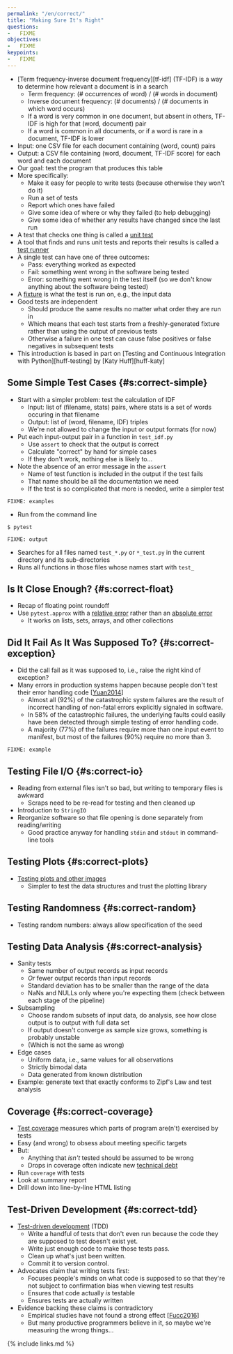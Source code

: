 ```yaml
---
permalink: "/en/correct/"
title: "Making Sure It's Right"
questions:
-   FIXME
objectives:
-   FIXME
keypoints:
-   FIXME
---
```


-   [Term frequency-inverse document frequency][tf-idf] (TF-IDF) is a way to determine how relevant a document is in a search
    -   Term frequency: (# occurrences of word) / (# words in document)
    -   Inverse document frequency: (# documents) / (# documents in which word occurs)
    -   If a word is very common in one document, but absent in others, TF-IDF is high for that (word, document) pair
    -   If a word is common in all documents, or if a word is rare in a document, TF-IDF is lower
-   Input: one CSV file for each document containing (word, count) pairs
-   Output: a CSV file containing (word, document, TF-IDF score) for each word and each document
-   Our goal: test the program that produces this table
-   More specifically:
    -   Make it easy for people to write tests (because otherwise they won't do it)
    -   Run a set of tests
    -   Report which ones have failed
    -   Give some idea of where or why they failed (to help debugging)
    -   Give some idea of whether any results have changed since the last run
-   A test that checks one thing is called a [unit test](#g:unit-test)
-   A tool that finds and runs unit tests and reports their results is called a [test runner](#g:test-runner)
-   A single test can have one of three outcomes:
    -   Pass: everything worked as expected
    -   Fail: something went wrong in the software being tested
    -   Error: something went wrong in the test itself (so we don't know anything about the software being tested)
-   A [fixture](#g:fixture) is what the test is run on, e.g., the input data
-   Good tests are independent
    -   Should produce the same results no matter what order they are run in
    -   Which means that each test starts from a freshly-generated fixture rather than using the output of previous tests
    -   Otherwise a failure in one test can cause false positives or false negatives in subsequent tests
-   This introduction is based in part on [Testing and Continuous Integration with Python][huff-testing] by [Katy Huff][huff-katy]

## Some Simple Test Cases {#s:correct-simple}

-   Start with a simpler problem: test the calculation of IDF
    -   Input: list of (filename, stats) pairs, where stats is a set of words occuring in that filename
    -   Output: list of (word, filename, IDF) triples
    -   We're not allowed to change the input or output formats (for now)
-   Put each input-output pair in a function in `test_idf.py`
    -   Use `assert` to check that the output is correct
    -   Calculate "correct" by hand for simple cases
    -   If they don't work, nothing else is likely to...
-   Note the absence of an error message in the `assert`
    -   Name of test function is included in the output if the test fails
    -   That name should be all the documentation we need
    -   If the test is so complicated that more is needed, write a simpler test

```
FIXME: examples
```

-   Run from the command line

```
$ pytest
```
```
FIXME: output
```

-   Searches for all files named `test_*.py` or `*_test.py` in the current directory and its sub-directories
-   Runs all functions in those files whose names start with `test_`

## Is It Close Enough? {#s:correct-float}

-   Recap of floating point roundoff
-   Use `pytest.approx` with a [relative error](#g:relative-error) rather than an [absolute error](#g:absolute-error)
    -   It works on lists, sets, arrays, and other collections

## Did It Fail As It Was Supposed To? {#s:correct-exception}

-   Did the call fail as it was supposed to, i.e., raise the right kind of exception?
-   Many errors in production systems happen because people don't test their error handling code [[Yuan2014](#CITE)]
    -   Almost all (92%) of the catastrophic system failures are the result of
        incorrect handling of non-fatal errors explicitly signaled in software.
    -   In 58% of the catastrophic failures, the underlying faults could easily have
        been detected through simple testing of error handling code.
    -   A majority (77%) of the failures require more than one input event to manifest, but
        most of the failures (90%) require no more than 3.

```
FIXME: example
```

## Testing File I/O {#s:correct-io}

-   Reading from external files isn't so bad, but writing to temporary files is awkward
    -   Scraps need to be re-read for testing and then cleaned up
-   Introduction to `StringIO`
-   Reorganize software so that file opening is done separately from reading/writing
    -   Good practice anyway for handling `stdin` and `stdout` in command-line tools

## Testing Plots {#s:correct-plots}

-   [Testing plots and other images](https://github.com/matplotlib/pytest-mpl)
    -   Simpler to test the data structures and trust the plotting library

## Testing Randomness {#s:correct-random}

-   Testing random numbers: always allow specification of the seed

## Testing Data Analysis {#s:correct-analysis}

-   Sanity tests
    -   Same number of output records as input records
    -   *Or* fewer output records than input records
    -   Standard deviation has to be smaller than the range of the data
    -   NaNs and NULLs only where you're expecting them (check between each stage of the pipeline)
-   Subsampling
    -   Choose random subsets of input data, do analysis, see how close output is to output with full data set
    -   If output doesn't converge as sample size grows, something is probably unstable
    -   (Which is not the same as wrong)
-   Edge cases
    -   Uniform data, i.e., same values for all observations
    -   Strictly bimodal data
    -   Data generated from known distribution
-   Example: generate text that exactly conforms to Zipf's Law and test analysis

## Coverage {#s:correct-coverage}

-   [Test coverage](#g:test-coverage) measures which parts of program are(n't) exercised by tests
-   Easy (and wrong) to obsess about meeting specific targets
-   But:
    -   Anything that *isn't* tested should be assumed to be wrong
    -   Drops in coverage often indicate new [technical debt](#g:technical-debt)
-   Run `coverage` with tests
-   Look at summary report
-   Drill down into line-by-line HTML listing

## Test-Driven Development {#s:correct-tdd}

-   [Test-driven development](#g:tdd) (TDD)
    -   Write a handful of tests that don't even run because the code they
        are supposed to test doesn't exist yet.
    -   Write just enough code to make those tests pass.
    -   Clean up what's just been written.
    -   Commit it to version control.
-   Advocates claim that writing tests first:
    -   Focuses people's minds on what code is supposed to
        so that they're not subject to confirmation bias when viewing test results
    -   Ensures that code actually *is* testable
    -   Ensures tests are actually written
-   Evidence backing these claims is contradictory
    -   Empirical studies have not found a strong effect [[Fucc2016](#CITE)]
    -   But many productive programmers believe in it, so maybe we're measuring the wrong things...

{% include links.md %}

